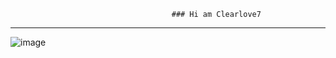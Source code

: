                                         ### Hi am Clearlove7
 ___________________________________________________________________________________________________________________________________________________________________________________
 ![image](https://user-images.githubusercontent.com/88828156/149274907-0d45c611-e6f7-44b4-aaae-982018c5b0a0.png)


